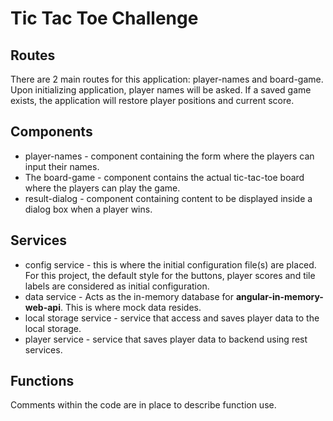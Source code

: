 # Tic Tac Toe Challenge

## Routes
There are 2 main routes for this application: player-names and board-game. Upon initializing application, player names will be asked. If a saved game exists, the application will restore player positions and current score.

## Components
* player-names - component containing the form where the players can input their names.
* The board-game - component contains the actual tic-tac-toe board where the players can play the game.
* result-dialog - component containing content to be displayed inside a dialog box when a player wins. 

## Services
* config service - this is where the initial configuration file(s) are placed. For this project, the default style for the buttons, player scores and tile labels are considered as initial configuration.
* data service - Acts as the in-memory database for **angular-in-memory-web-api**. This is where mock data resides.
* local storage service - service that access and saves player data to the local storage.
* player service - service that saves player data to backend using rest services. 

## Functions 
Comments within the code are in place to describe function use.